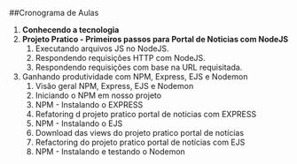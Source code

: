 ##Cronograma de Aulas

1. **Conhecendo a tecnologia**
2. **Projeto Pratico - Primeiros passos para Portal de Noticias com NodeJS**
   1. Executando arquivos JS no NodeJS. 
   2. Respondendo requisições HTTP com NodeJS.
   3. Respondendo requisições com base na URL requisitada.
3. Ganhando produtividade com NPM, Express, EJS e Nodemon
   1. Visão geral NPM, Express, EJS e Nodemon
   2. Iniciando o NPM em nosso projeto
   3. NPM - Instalando o EXPRESS
   4. Refatoring d projeto pratico portal de noticias com EXPRESS
   5. NPM - Instalando o EJS
   6. Download das views do projeto pratico portal de notícias
   7. Refactoring do projeto pratico portal de notícias com EJS
   8. NPM - Instalando e testando o Nodemon